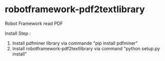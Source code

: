# robotframework-pdf2textlibrary
Robot Framework read PDF 

Install Step :
1. Install pdfminer library via commande "pip install pdfminer"
2. Install robotframework-pdf2textlibrary via command  "python setup.py install"
